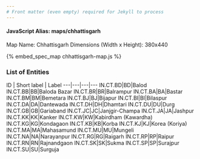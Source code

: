 ```yaml
---
# Front matter (even empty) required for Jekyll to process
---
```


#### JavaScript Alias: maps/chhattisgarh

Map Name: Chhattisgarh
Dimensions (Width x Height): 380x440



{% embed_spec_map chhattisgarh-map.js %}

### List of Entities

ID | Short label | Label
---|---|---|---
IN.CT.BD|BD|Balod
IN.CT.BB|BB|Baloda Bazar
IN.CT.BR|BR|Balrampur
IN.CT.BA|BA|Bastar
IN.CT.BM|BM|Bemetara
IN.CT.BJ|BJ|Bijapur
IN.CT.BI|BI|Bilaspur
IN.CT.DA|DA|Dantewada
IN.CT.DH|DH|Dhamtari
IN.CT.DU|DU|Durg
IN.CT.GB|GB|Gariaband
IN.CT.JC|JC|Janjgir-Champa
IN.CT.JA|JA|Jashpur
IN.CT.KK|KK|Kanker
IN.CT.KW|KW|Kabirdham (Kawardha)
IN.CT.KG|KG|Kondagaon
IN.CT.KB|KB|Korba
IN.CT.KJ|KJ|Korea (Koriya)
IN.CT.MA|MA|Mahasamund
IN.CT.MU|MU|Mungeli
IN.CT.NA|NA|Narayanpur
IN.CT.RG|RG|Raigarh
IN.CT.RP|RP|Raipur
IN.CT.RN|RN|Rajnandgaon
IN.CT.SK|SK|Sukma
IN.CT.SP|SP|Surajpur
IN.CT.SU|SU|Surguja